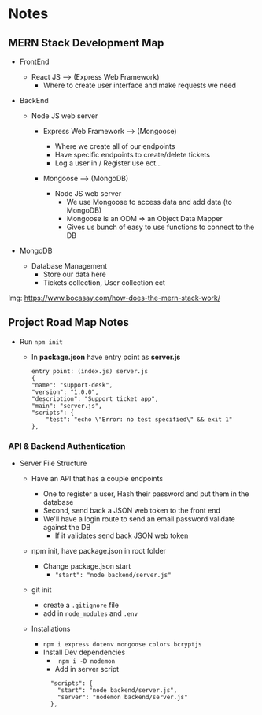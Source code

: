 # Notes

## MERN Stack Development Map

- FrontEnd

  - React JS --> (Express Web Framework)
    - Where to create user interface and make requests we need

- BackEnd

  - Node JS web server

    - Express Web Framework --> (Mongoose)

      - Where we create all of our endpoints
      - Have specific endpoints to create/delete tickets
      - Log a user in / Register use ect...

    - Mongoose --> (MongoDB)
      - Node JS web server
        - We use Mongoose to access data and add data (to MongoDB)
        - Mongoose is an ODM => an Object Data Mapper
        - Gives us bunch of easy to use functions to connect to the DB

- MongoDB
  - Database Management
    - Store our data here
    - Tickets collection, User collection ect

Img: https://www.bocasay.com/how-does-the-mern-stack-work/

## Project Road Map Notes

- Run `npm init`

  - In **package.json** have entry point as **server.js**

    ```
    entry point: (index.js) server.js
    {
    "name": "support-desk",
    "version": "1.0.0",
    "description": "Support ticket app",
    "main": "server.js",
    "scripts": {
        "test": "echo \"Error: no test specified\" && exit 1"
    },
    ```

### API & Backend Authentication

- Server File Structure

  - Have an API that has a couple endpoints

    - One to register a user, Hash their password and put them in the database
    - Second, send back a JSON web token to the front end
    - We'll have a login route to send an email password validate against the DB
      - If it validates send back JSON web token

  - npm init, have package.json in root folder

    - Change package.json start
      - `"start": "node backend/server.js"`

  - git init

    - create a `.gitignore` file
    - add in `node_modules` and `.env `

  - Installations
    - `npm i express dotenv mongoose colors bcryptjs`
    - Install Dev dependencies
      - ` npm i -D nodemon`
      - Add in server script
      ```
        "scripts": {
          "start": "node backend/server.js",
          "server": "nodemon backend/server.js"
        },
      ```
